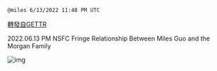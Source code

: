 
`@miles 6/13/2022 11:48 PM UTC`

[轉發自GETTR](https://gettr.com/post/p1dzxhicbef)

2022.06.13 PM NSFC Fringe  Relationship Between Miles Guo and the Morgan Family

![img](https://media.gettr.com/group9/origin/2022/06/13/23/5cb3f24e-2a87-a67d-36cc-cb8acb8f0ba5/6383d6c383a688bc0ce747d8282e44b3.jpeg)
